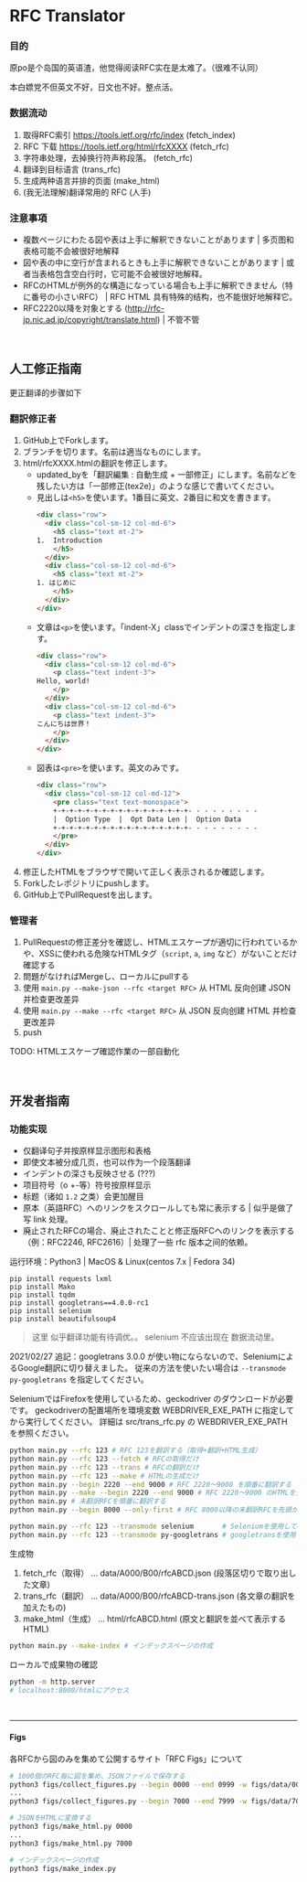
# RFC Translator

### 目的
原po是个岛国的英语渣，他觉得阅读RFC实在是太难了。（很难不认同）

本白嫖党不但英文不好，日文也不好。整点活。

### 数据流动
1. 取得RFC索引 https://tools.ietf.org/rfc/index (fetch_index)
1. RFC 下载 https://tools.ietf.org/html/rfcXXXX (fetch_rfc)
2. 字符串处理，去掉换行符声称段落。 (fetch_rfc)
3. 翻译到目标语言 (trans_rfc)
4. 生成两种语言并排的页面 (make_html)
5. (我无法理解)翻译常用的 RFC (人手)

### 注意事項
- 複数ページにわたる図や表は上手に解釈できないことがあります | 多页图和表格可能不会被很好地解释
- 図や表の中に空行が含まれるときも上手に解釈できないことがあります | 或者当表格包含空白行时，它可能不会被很好地解释。
- RFCのHTMLが例外的な構造になっている場合も上手に解釈できません（特に番号の小さいRFC） | RFC HTML 具有特殊的结构，也不能很好地解释它。
- RFC2220以降を対象とする (http://rfc-jp.nic.ad.jp/copyright/translate.html) | 不管不管

<br>

## 人工修正指南

更正翻译的步骤如下

### 翻訳修正者

1. GitHub上でForkします。
2. ブランチを切ります。名前は適当なものにします。
2. html/rfcXXXX.htmlの翻訳を修正します。
   - updated_byを「翻訳編集 : 自動生成 + 一部修正」にします。名前などを残したい方は「一部修正(tex2e)」のような感じで書いてください。
   - 見出しは`<h5>`を使います。1番目に英文、2番目に和文を書きます。
      ```html
      <div class="row">
        <div class="col-sm-12 col-md-6">
          <h5 class="text mt-2">
      1.  Introduction
          </h5>
        </div>
        <div class="col-sm-12 col-md-6">
          <h5 class="text mt-2">
      1. はじめに
          </h5>
        </div>
      </div>
      ```
   - 文章は`<p>`を使います。「indent-X」classでインデントの深さを指定します。
      ```html
      <div class="row">
        <div class="col-sm-12 col-md-6">
          <p class="text indent-3">
      Hello, world!
          </p>
        </div>
        <div class="col-sm-12 col-md-6">
          <p class="text indent-3">
      こんにちは世界！
          </p>
        </div>
      </div>
      ```
   - 図表は`<pre>`を使います。英文のみです。
      ```html
      <div class="row">
        <div class="col-sm-12 col-md-12">
          <pre class="text text-monospace">
          +-+-+-+-+-+-+-+-+-+-+-+-+-+-+-+-+- - - - - - - - -
          |  Option Type  |  Opt Data Len |  Option Data
          +-+-+-+-+-+-+-+-+-+-+-+-+-+-+-+-+- - - - - - - - -
          </pre>
        </div>
      </div>
      ```
3. 修正したHTMLをブラウザで開いて正しく表示されるか確認します。
4. Forkしたレポジトリにpushします。
4. GitHub上でPullRequestを出します。

### 管理者

1. PullRequestの修正差分を確認し、HTMLエスケープが適切に行われているかや、XSSに使われる危険なHTMLタグ（`script`, `a`, `img` など）がないことだけ確認する
2. 問題がなければMergeし、ローカルにpullする
3. 使用 `main.py --make-json --rfc <target RFC>` 从 HTML 反向创建 JSON 并检查更改差异
4. 使用 `main.py --make --rfc <target RFC>` 从 JSON 反向创建 HTML 并检查更改差异
5. push

TODO: HTMLエスケープ確認作業の一部自動化


<br>

## 开发者指南

### 功能实现
- 仅翻译句子并按原样显示图形和表格
- 即使文本被分成几页，也可以作为一个段落翻译
- インデントの深さも反映させる (???)
- 项目符号（o +-等）符号按原样显示
- 标题（诸如 `1.2` 之类）会更加醒目
- 原本（英語RFC）へのリンクをスクロールしても常に表示する | 似乎是做了写 link 处理。
- 廃止されたRFCの場合、廃止されたことと修正版RFCへのリンクを表示する（例：RFC2246, RFC2616）| 处理了一些 rfc 版本之间的依赖。

运行环境：Python3 | MacOS & Linux(centos 7.x | Fedora 34)

```
pip install requests lxml
pip install Mako
pip install tqdm
pip install googletrans==4.0.0-rc1
pip install selenium
pip install beautifulsoup4
```

>  这里 似乎翻译功能有待调优。。 selenium 不应该出现在 数据流动里。 

2021/02/27 追記：googletrans 3.0.0 が使い物にならないので、SeleniumによるGoogle翻訳に切り替えました。
従来の方法を使いたい場合は `--transmode py-googletrans` を指定してください。

SeleniumではFirefoxを使用しているため、geckodriver のダウンロードが必要です。
geckodriverの配置場所を環境変数 WEBDRIVER_EXE_PATH に指定してから実行してください。
詳細は src/trans_rfc.py の WEBDRIVER_EXE_PATH を参照ください。

```bash
python main.py --rfc 123 # RFC 123を翻訳する（取得+翻訳+HTML生成）
python main.py --rfc 123 --fetch # RFCの取得だけ
python main.py --rfc 123 --trans # RFCの翻訳だけ
python main.py --rfc 123 --make # HTMLの生成だけ
python main.py --begin 2220 --end 9000 # RFC 2220〜9000 を順番に翻訳する
python main.py --make --begin 2220 --end 9000 # RFC 2220〜9000 のHTMLを生成する
python main.py # 未翻訳RFCを順番に翻訳する
python main.py --begin 8000 --only-first # RFC 8000以降の未翻訳RFCを先頭から1つ選択し翻訳する

python main.py --rfc 123 --transmode selenium       # Seleniumを使用してGoogle翻訳(デフォルト)
python main.py --rfc 123 --transmode py-googletrans # googletransを使用してGoogle翻訳
```

生成物

1. fetch_rfc（取得） ... data/A000/B00/rfcABCD.json (段落区切りで取り出した文章)
2. trans_rfc（翻訳） ... data/A000/B00/rfcABCD-trans.json (各文章の翻訳を加えたもの)
3. make_html（生成） ... html/rfcABCD.html (原文と翻訳を並べて表示するHTML)

```bash
python main.py --make-index # インデックスページの作成
```

ローカルで成果物の確認

```bash
python -m http.server
# localhost:8000/htmlにアクセス
```

<br>

---

#### Figs

各RFCから図のみを集めて公開するサイト「RFC Figs」について

```bash
# 1000個のRFC毎に図を集め、JSONファイルで保存する
python3 figs/collect_figures.py --begin 0000 --end 0999 -w figs/data/0000.json
...
python3 figs/collect_figures.py --begin 7000 --end 7999 -w figs/data/7000.json

# JSONをHTMLに変換する
python3 figs/make_html.py 0000
...
python3 figs/make_html.py 7000

# インデックスページの作成
python3 figs/make_index.py
```
